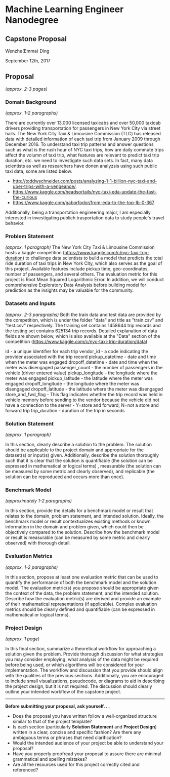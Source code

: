# Machine Learning Engineer Nanodegree
## Capstone Proposal  
Wenzhe(Emma) Ding

September 12th, 2017

## Proposal
_(approx. 2-3 pages)_

### Domain Background
_(approx. 1-2 paragraphs)_

There are currently over 13,000 licensed taxicabs and over 50,000 taxicab drivers providing transportation for passengers in New York City via street hails. The New York City Taxi & Limousine Commission (TLC) has released data with detailed information of each taxi trip from January 2009 through December 2016. To understand taxi trip patterns and answer questions such as what is the rush hour of NYC taxi trips, how are daily commute trips affect the volumn of taxi trip, what features are relevant to predict taxi trip duration, etc. we need to investigate such data sets. In fact, many data scientists as well as researchers have donen analyzsis using such public taxi data, some are listed below.
* http://toddwschneider.com/posts/analyzing-1-1-billion-nyc-taxi-and-uber-trips-with-a-vengeance/.
* https://www.kaggle.com/headsortails/nyc-taxi-eda-update-the-fast-the-curious
* https://www.kaggle.com/gaborfodor/from-eda-to-the-top-lb-0-367

Additionally, being a transportation engineering major, I am especially interested in investigating publich trasportation data to study people's travel behavior. 

### Problem Statement
_(approx. 1 paragraph)_
The New York City Taxi & Limousine Commission hosts a kaggle competition (https://www.kaggle.com/c/nyc-taxi-trip-duration) to challenge data scientists to build a model that predicts the total ride duration of taxi trips in New York City, which also serves as the goal of this project. Available features include pickup time, geo-coordinates, number of passengers, and several others. The evaluation metric for this project is Root Mean Squared Logarithmic Error. In addition, we will conduct comprehensive Exploratory Data Analysis before building model for prediction as the insights may be valuable for the community. 

### Datasets and Inputs
_(approx. 2-3 paragraphs)_
Both the train data and test data are provided by the competition, which is under the folder "data" and title as "train.csv" and "test.csv" respectively. The training set contains 1458644 trip records and the testing set contains 625134 trip records. Detailed explanation of data fields are shown below, which is also available at the "Data" section of the competition (https://www.kaggle.com/c/nyc-taxi-trip-duration/data). 

id - a unique identifier for each trip
vendor_id - a code indicating the provider associated with the trip record
pickup_datetime - date and time when the meter was engaged
dropoff_datetime - date and time when the meter was disengaged
passenger_count - the number of passengers in the vehicle (driver entered value)
pickup_longitude - the longitude where the meter was engaged
pickup_latitude - the latitude where the meter was engaged
dropoff_longitude - the longitude where the meter was disengaged
dropoff_latitude - the latitude where the meter was disengaged
store_and_fwd_flag - This flag indicates whether the trip record was held in vehicle memory before sending to the vendor because the vehicle did not have a connection to the server - Y=store and forward; N=not a store and forward trip
trip_duration - duration of the trip in seconds

### Solution Statement
_(approx. 1 paragraph)_

In this section, clearly describe a solution to the problem. The solution should be applicable to the project domain and appropriate for the dataset(s) or input(s) given. Additionally, describe the solution thoroughly such that it is clear that the solution is quantifiable (the solution can be expressed in mathematical or logical terms) , measurable (the solution can be measured by some metric and clearly observed), and replicable (the solution can be reproduced and occurs more than once).

### Benchmark Model
_(approximately 1-2 paragraphs)_

In this section, provide the details for a benchmark model or result that relates to the domain, problem statement, and intended solution. Ideally, the benchmark model or result contextualizes existing methods or known information in the domain and problem given, which could then be objectively compared to the solution. Describe how the benchmark model or result is measurable (can be measured by some metric and clearly observed) with thorough detail.

### Evaluation Metrics
_(approx. 1-2 paragraphs)_

In this section, propose at least one evaluation metric that can be used to quantify the performance of both the benchmark model and the solution model. The evaluation metric(s) you propose should be appropriate given the context of the data, the problem statement, and the intended solution. Describe how the evaluation metric(s) are derived and provide an example of their mathematical representations (if applicable). Complex evaluation metrics should be clearly defined and quantifiable (can be expressed in mathematical or logical terms).

### Project Design
_(approx. 1 page)_

In this final section, summarize a theoretical workflow for approaching a solution given the problem. Provide thorough discussion for what strategies you may consider employing, what analysis of the data might be required before being used, or which algorithms will be considered for your implementation. The workflow and discussion that you provide should align with the qualities of the previous sections. Additionally, you are encouraged to include small visualizations, pseudocode, or diagrams to aid in describing the project design, but it is not required. The discussion should clearly outline your intended workflow of the capstone project.

-----------

**Before submitting your proposal, ask yourself. . .**

- Does the proposal you have written follow a well-organized structure similar to that of the project template?
- Is each section (particularly **Solution Statement** and **Project Design**) written in a clear, concise and specific fashion? Are there any ambiguous terms or phrases that need clarification?
- Would the intended audience of your project be able to understand your proposal?
- Have you properly proofread your proposal to assure there are minimal grammatical and spelling mistakes?
- Are all the resources used for this project correctly cited and referenced?

